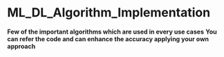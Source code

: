# ML_DL_Algorithm_Implementation
**Few of the important algorithms which are used in every use cases** 
**You can refer the code and can enhance the accuracy applying your own approach**

